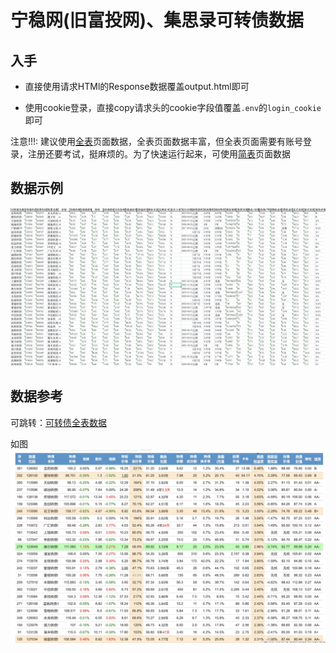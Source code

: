 # 宁稳网(旧富投网)、集思录可转债数据

## 入手

- 直接使用请求HTMl的Response数据覆盖output.html即可

- 使用cookie登录，直接copy请求头的cookie字段值覆盖`.env`的`login_cookie`即可
 

注意!!!: 建议使用[全表](https://www.ninwin.cn/index.php?m=cb&a=cb_all&show_cb_only=Y&show_listed_only=Y)页面数据，全表页面数据丰富，但全表页面需要有账号登录，注册还要考试，挺麻烦的。为了快速运行起来，可使用[简表](https://www.ninwin.cn/index.php?m=cb&show_cb_only=Y&show_listed_only=Y)页面数据


## 数据示例
![screenshot2](./screenshots/screenshot2.jpg)
## 数据参考

可跳转：[可转债全表数据](https://www.ninwin.cn/index.php?m=cb&a=cb_all)

如图
![screenshot1](./screenshots/screenshot1.jpg)
